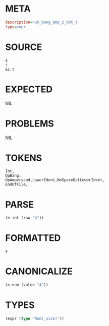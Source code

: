 # META
~~~ini
description=num_bang_amp_z_dot_t
type=expr
~~~
# SOURCE
~~~roc
4
!
&z.t
~~~
# EXPECTED
NIL
# PROBLEMS
NIL
# TOKENS
~~~zig
Int,
OpBang,
OpAmpersand,LowerIdent,NoSpaceDotLowerIdent,
EndOfFile,
~~~
# PARSE
~~~clojure
(e-int (raw "4"))
~~~
# FORMATTED
~~~roc
4
~~~
# CANONICALIZE
~~~clojure
(e-num (value "4"))
~~~
# TYPES
~~~clojure
(expr (type "Num(_size)"))
~~~

